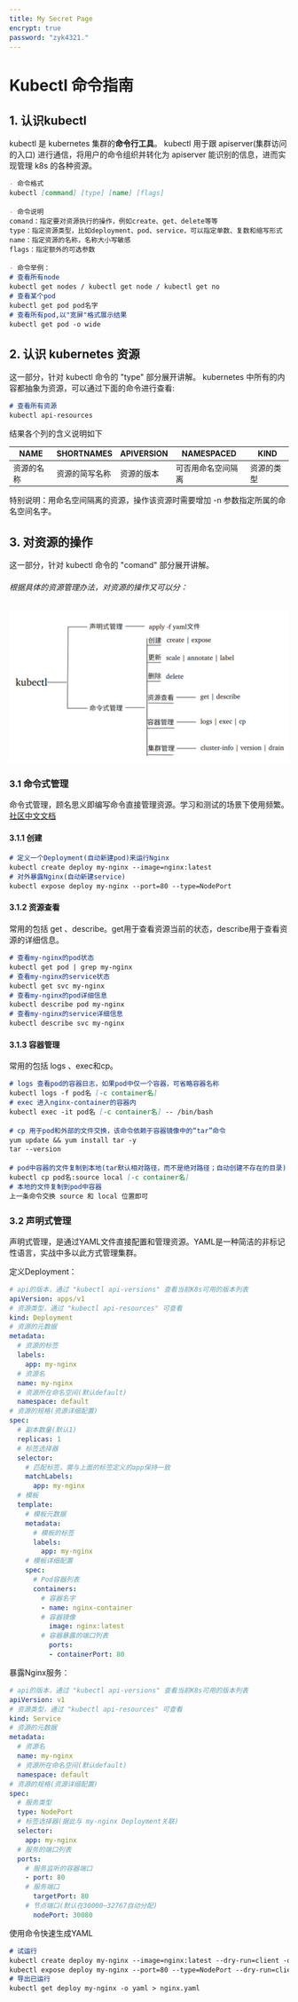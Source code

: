 ```yaml
---
title: My Secret Page
encrypt: true
password: "zyk4321."
---
```


# Kubectl 命令指南

## 1. 认识kubectl

kubectl 是 kubernetes 集群的**命令行工具**。
kubectl 用于跟 apiserver(集群访问的入口) 进行通信，将用户的命令组织并转化为 apiserver 能识别的信息，进而实现管理 k8s 的各种资源。

~~~markdown
- 命令格式
kubectl [command] [type] [name] [flags]

- 命令说明
comand：指定要对资源执行的操作，例如create、get、delete等等
type：指定资源类型，比如deployment、pod、service，可以指定单数、复数和缩写形式
name：指定资源的名称，名称大小写敏感
flags：指定额外的可选参数

- 命令举例：
# 查看所有node
kubectl get nodes / kubectl get node / kubectl get no
# 查看某个pod
kubectl get pod pod名字
# 查看所有pod,以"宽屏"格式展示结果
kubectl get pod -o wide
~~~



## 2. 认识 kubernetes 资源

这一部分，针对 kubectl 命令的 "type" 部分展开讲解。
kubernetes 中所有的内容都抽象为资源，可以通过下面的命令进行查看:

~~~markdown
# 查看所有资源
kubectl api-resources
~~~

结果各个列的含义说明如下

| NAME       | SHORTNAMES     | APIVERSION | NAMESPACED         | KIND       |
| ---------- | -------------- | ---------- | ------------------ | ---------- |
| 资源的名称 | 资源的简写名称 | 资源的版本 | 可否用命名空间隔离 | 资源的类型 |

特别说明：用命名空间隔离的资源，操作该资源时需要增加 -n 参数指定所属的命名空间名字。



## 3. 对资源的操作

这一部分，针对 kubectl 命令的 "comand" 部分展开讲解。

###### 根据具体的资源管理办法，对资源的操作又可以分：

 ![](image-20241111175815607.png)

### 3.1 命令式管理

命令式管理，顾名思义即编写命令直接管理资源。学习和测试的场景下使用频繁。[社区中文文档](http://docs.kubernetes.org.cn/)

#### 3.1.1 创建

~~~markdown
# 定义一个Deployment(自动新建pod)来运行Nginx
kubectl create deploy my-nginx --image=nginx:latest
# 对外暴露Nginx(自动新建service)
kubectl expose deploy my-nginx --port=80 --type=NodePort
~~~

#### 3.1.2 资源查看

常用的包括 get 、describe。get用于查看资源当前的状态，describe用于查看资源的详细信息。

~~~markdown
# 查看my-nginx的pod状态
kubectl get pod | grep my-nginx
# 查看my-nginx的service状态
kubectl get svc my-nginx
# 查看my-nginx的pod详细信息
kubectl describe pod my-nginx
# 查看my-nginx的service详细信息
kubectl describe svc my-nginx
~~~

#### 3.1.3 容器管理

常用的包括 logs 、exec和cp。

~~~markdown
# logs 查看pod的容器日志，如果pod中仅一个容器，可省略容器名称
kubectl logs -f pod名 [-c container名]
# exec 进入nginx-container的容器内
kubectl exec -it pod名 [-c container名] -- /bin/bash

# cp 用于pod和外部的文件交换，该命令依赖于容器镜像中的“tar”命令
yum update && yum install tar -y
tar --version

# pod中容器的文件复制到本地(tar默认相对路径，而不是绝对路径；自动创建不存在的目录)
kubectl cp pod名:source local [-c container名] 
# 本地的文件复制到pod中容器
上一条命令交换 source 和 local 位置即可
~~~

### 3.2 声明式管理

声明式管理，是通过YAML文件直接配置和管理资源。YAML是一种简洁的非标记性语言，实战中多以此方式管理集群。

定义Deployment：

~~~yaml
# api的版本，通过 "kubectl api-versions" 查看当前K8s可用的版本列表
apiVersion: apps/v1
# 资源类型，通过 "kubectl api-resources" 可查看
kind: Deployment
# 资源的元数据
metadata:
  # 资源的标签
  labels:
    app: my-nginx
  # 资源名	
  name: my-nginx
  # 资源所在命名空间(默认default)
  namespace: default  
# 资源的规格(资源详细配置)	  
spec:
  # 副本数量(默认1)
  replicas: 1
  # 标签选择器
  selector:
    # 匹配标签，需与上面的标签定义的app保持一致
    matchLabels:
      app: my-nginx  
  # 模板
  template:
    # 模板元数据
    metadata:
      # 模板的标签
      labels:
        app: my-nginx
    # 模板详细配置
    spec:
      # Pod容器列表
      containers:
        # 容器名字
        - name: nginx-container
        # 容器镜像
          image: nginx:latest
        # 容器暴露的端口列表  
          ports:
          - containerPort: 80
~~~

暴露Nginx服务：

~~~yaml
# api的版本，通过 "kubectl api-versions" 查看当前K8s可用的版本列表
apiVersion: v1
# 资源类型，通过 "kubectl api-resources" 可查看
kind: Service
# 资源的元数据
metadata:
  # 资源名	
  name: my-nginx
  # 资源所在命名空间(默认default)
  namespace: default  
# 资源的规格(资源详细配置)	  
spec:
  # 服务类型
  type: NodePort
  # 标签选择器(据此与 my-nginx Deployment关联)
  selector:
    app: my-nginx  
  # 服务的端口列表
  ports:
    # 服务监听的容器端口
    - port: 80
    # 服务端口
      targetPort: 80  
    # 节点端口(默认在30000~32767自动分配)  
      nodePort: 30080     
~~~

使用命令快速生成YAML

~~~markdown
# 试运行
kubectl create deploy my-nginx --image=nginx:latest --dry-run=client -o yaml
kubectl expose deploy my-nginx --port=80 --type=NodePort --dry-run=client -o yaml
# 导出已运行
kubectl get deploy my-nginx -o yaml > nginx.yaml
~~~







